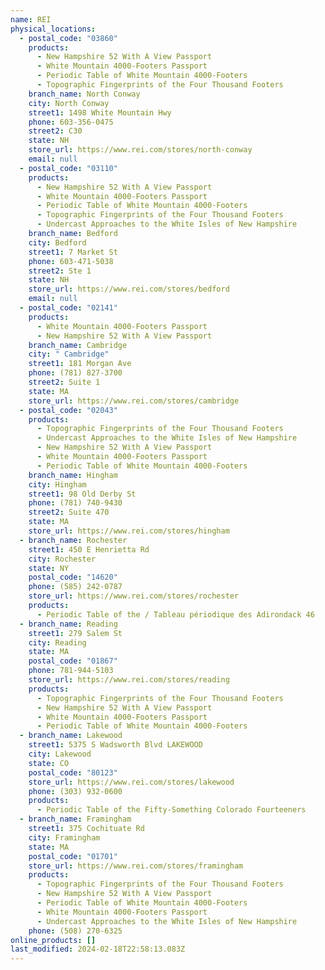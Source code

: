 ```yaml
---
name: REI
physical_locations:
  - postal_code: "03860"
    products:
      - New Hampshire 52 With A View Passport
      - White Mountain 4000-Footers Passport
      - Periodic Table of White Mountain 4000-Footers
      - Topographic Fingerprints of the Four Thousand Footers
    branch_name: North Conway
    city: North Conway
    street1: 1498 White Mountain Hwy
    phone: 603-356-0475
    street2: C30
    state: NH
    store_url: https://www.rei.com/stores/north-conway
    email: null
  - postal_code: "03110"
    products:
      - New Hampshire 52 With A View Passport
      - White Mountain 4000-Footers Passport
      - Periodic Table of White Mountain 4000-Footers
      - Topographic Fingerprints of the Four Thousand Footers
      - Undercast Approaches to the White Isles of New Hampshire
    branch_name: Bedford
    city: Bedford
    street1: 7 Market St
    phone: 603-471-5038
    street2: Ste 1
    state: NH
    store_url: https://www.rei.com/stores/bedford
    email: null
  - postal_code: "02141"
    products:
      - White Mountain 4000-Footers Passport
      - New Hampshire 52 With A View Passport
    branch_name: Cambridge
    city: " Cambridge"
    street1: 181 Morgan Ave
    phone: (781) 827-3700
    street2: Suite 1
    state: MA
    store_url: https://www.rei.com/stores/cambridge
  - postal_code: "02043"
    products:
      - Topographic Fingerprints of the Four Thousand Footers
      - Undercast Approaches to the White Isles of New Hampshire
      - New Hampshire 52 With A View Passport
      - White Mountain 4000-Footers Passport
      - Periodic Table of White Mountain 4000-Footers
    branch_name: Hingham
    city: Hingham
    street1: 98 Old Derby St
    phone: (781) 740-9430
    street2: Suite 470
    state: MA
    store_url: https://www.rei.com/stores/hingham
  - branch_name: Rochester
    street1: 450 E Henrietta Rd
    city: Rochester
    state: NY
    postal_code: "14620"
    phone: (585) 242-0787
    store_url: https://www.rei.com/stores/rochester
    products:
      - Periodic Table of the / Tableau périodique des Adirondack 46
  - branch_name: Reading
    street1: 279 Salem St
    city: Reading
    state: MA
    postal_code: "01867"
    phone: 781-944-5103
    store_url: https://www.rei.com/stores/reading
    products:
      - Topographic Fingerprints of the Four Thousand Footers
      - New Hampshire 52 With A View Passport
      - White Mountain 4000-Footers Passport
      - Periodic Table of White Mountain 4000-Footers
  - branch_name: Lakewood
    street1: 5375 S Wadsworth Blvd LAKEWOOD
    city: Lakewood
    state: CO
    postal_code: "80123"
    store_url: https://www.rei.com/stores/lakewood
    phone: (303) 932-0600
    products:
      - Periodic Table of the Fifty-Something Colorado Fourteeners
  - branch_name: Framingham
    street1: 375 Cochituate Rd
    city: Framingham
    state: MA
    postal_code: "01701"
    store_url: https://www.rei.com/stores/framingham
    products:
      - Topographic Fingerprints of the Four Thousand Footers
      - New Hampshire 52 With A View Passport
      - Periodic Table of White Mountain 4000-Footers
      - White Mountain 4000-Footers Passport
      - Undercast Approaches to the White Isles of New Hampshire
    phone: (508) 270-6325
online_products: []
last_modified: 2024-02-18T22:58:13.083Z
---
```

